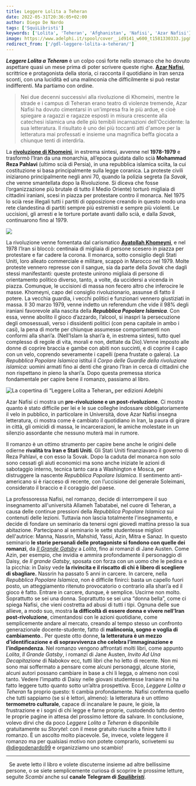 ```yaml
---
title: Leggere Lolita a Teheran
date: 2022-05-31T20:36:05+02:00
author: Diego De Nardo
tags: ['SquiLibristi']
keywords: ['Lolita', 'Teheran', 'Afghanistan', 'Nafisi', 'Azar Nafisi']
image: https://www.adelphi.it/spool/cover__id9141_w600_t1581330333.jpg&.jpg
redirect_from: ['/gdl-leggere-lolita-a-teheran/']
---
```

**<cite>Leggere Lolita a Teheran</cite>** è un colpo così forte nello stomaco che ho dovuto aspettare quasi un mese prima di poter scrivere queste righe. [**Azar Nafisi**](https://it.wikipedia.org/wiki/Azar_Nafisi 'Azar Nafisi su Wikipedia'), scrittrice e protagonista della storia, ci racconta il quotidiano in Iran senza sconti, con una lucidità ed una malinconia che difficilmente si può restar indifferenti. Ma partiamo con ordine.

> Nei due decenni successivi alla rivoluzione di Khomeini, mentre le strade e i campus di Teheran erano teatro di violenze tremende, Azar Nafisi ha dovuto cimentarsi in un'impresa fra le più ardue, e cioè spiegare a ragazzi e ragazze esposti in misura crescente alla catechesi islamica una delle più temibili incarnazioni dell'Occidente: la sua letteratura. Il risultato è uno dei più toccanti atti d'amore per la letteratura mai professati e insieme una magnifica beffa giocata a chiunque tenti di interdirla.

La [**rivoluzione di Khomeini**](https://it.wikipedia.org/wiki/Rivoluzione_iraniana 'Rivoluzione iraniana su Wikipedia'), in estrema sintesi, avvenne nel **1978-1979** e trasformò l’Iran da una monarchia, all’epoca guidata dallo scià **Mohammad Reza Pahlavi** (ultimo scià di Persia), in una repubblica islamica sciita, la cui costituzione si basa principalmente sulla legge coranica. La proteste civili iniziarono principalmente negli anni 70, quando la polizia segreta (la <em lang='ar'>Savak</em>, che venne smantellata dopo la Rivoluzione. Si diceva che fosse l’organizzazione più brutale di tutto il Medio Oriente) torturò migliaia di cittadini iraniani, scesi in piazza per protestare contro il monarca. Nel 1975 lo scià rese illegali tutti i partiti di opposizione creando in questo modo una rete clandestina di partiti sempre più estremisti e sempre più violenti. Le uccisioni, gli arresti e le torture portate avanti dallo scià, e dalla <em lang='ar'>Savak</em>, continuarono fino al 1979.

![](https://pbs.twimg.com/media/EuHkuy6XMAkEpZt?format=webp)

La rivoluzione venne fomentata dal carismatico [**Ayatollah Khomeyni**](https://it.wikipedia.org/wiki/Ruhollah_Khomeyni 'Ruhollah Khomeyni su Wikipedia'), e nel 1978 l’Iran si bloccò: centinaia di migliaia di persone scesero in piazza per protestare e far cadere la corona. Il monarca, sotto consiglio degli Stati Uniti, loro alleato commerciale e militare, scappò in Marocco nel 1979. Molte proteste vennero represse con il sangue, sia da parte della *Sovak* che dagli stessi manifestanti: queste proteste unirono migliaia di persone di orientamento politico diverso, tanto, a volte, da uccidersi a vicenda in piazza. Comunque, le uccisioni di massa non fecero altro che inferocire le masse. Khomeyni, capo del consiglio rivoluzionario, assunse di fatto il potere. La vecchia guardia, i vecchi politici e funzionari vennero giustiziati in massa. Il 30 marzo 1979, venne indetto un referendum che vide il 98% degli iraniani favorevole alla nascita della ***Repubblica Popolare Islamica***. Con essa, venne abolito il gioco d’azzardo, l’alcool, si inasprì la persecuzione degli omosessuali, verso i dissidenti politici (con pena capitale in ambo i casi), la pena di morte per chiunque assumesse comportamenti non conformi alla shari’a. (Nell’Islam la shari’a è, in estrema sintesi, tutto quel complesso di regole di vita, morali e non, dettate da Dio).Venne imposto alle donne di coprire braccia e gambe con abiti non succinti, e di coprire il capo con un velo, coprendo severamente i capelli (pena frustate o galera). La *Repubblica Popolare Islamica* istituì il *Corpo delle Guardie della rivoluzione islamica*: uomini armati fino ai denti che girano l’Iran in cerca di cittadini che non rispettano in pieno la shari’a. Dopo questa premessa storica fondamentale per capire bene il romanzo, passiamo al libro.

![La copertina di “Leggere Lolita a Teheran„ per edizioni Adelphi](https://www.adelphi.it/spool/cover__id9141_w600_t1581330333.jpg&.jpg)

Azar Nafisi ci mostra un **pre-rivoluzione e un post-rivoluzione**. Ci mostra quanto è stato difficile per lei e le sue colleghe indossare obbligatoriamente il velo in pubblico, in particolare in Università, dove Azar Nafisi insegna letteratura, ci mostra come è cambiato il quotidiano in Iran, la paura di girare in città, gli omicidi di massa, le incarcerazioni, le amiche molestate in un silenzio assordante che nessuno muterà mai in rumore.

Il romanzo è un ottimo strumento per capire bene anche le origini delle odierne **rivalità tra Iran e Stati Uniti**. Gli Stati Uniti finanziavano il governo di Reza Pahlavi, e con esso la Sovak. Dopo la caduta del monarca non solo sono cessati gli aiuti economici ma sono anche iniziate le azioni di sabotaggio interno, tecnica tanto cara a Washington e Mosca, per distruggere la nascente *Repubblica Popolare Islamica*. Il sentimento anti-americano si è riacceso di recente, con l’uccisione del generale Soleimani, considerato il braccio e il coraggio del paese.

La professoressa Nafisi, nel romanzo, decide di interrompere il suo insegnamento all'università Allameh Tabatabei, nel cuore di Teheran, a causa delle continue pressioni della *Repubblica Popolare Islamica* sui contenuti delle lezioni. Tuttavia non lascia totalmente l'insegnamento, e decide di fondare un seminario da tenersi ogni giovedì mattina presso la sua abitazione. Partecipano al seminario le sette studentesse migliori dell'autrice: Manna, Nassrin, Mahshid, Yassi, Azin, Mitra e Sanaz. In questo seminario **le storie personali delle protagoniste si fondono con quelle dei romanzi**, da [<cite>Il Grande Gatsby</cite>](/gdl-il-grande-gatsby 'Precedente articolo di SquiLibristi su Il Grande Gatsby') a <cite>Lolita</cite>, fino ai romanzi di Jane Austen. Come Azin, per esempio, che invidia e ammira profondamente il personaggio di Daisy, de <cite>Il grande Gatsby</cite>, sposata con forza con un uomo che le pedina e la picchia: in Daisy vede **la rivincita e il riscatto di chi è libero di scegliere di sbagliare.** Nassrin ha passato 5 anni in carcere. In carcere, nella *Repubblica Popolare Islamica*, non è difficile finirci: basta un capello fuori posto, un atteggiamento ritenuto provocatorio o contrario alla shari’a ed il gioco è fatto. Entrare in carcere, dunque, è semplice. Uscirne non molto. Soprattutto se sei una donna. Soprattutto se sei una “donna bella”, come ci spiega Nafisi, che vieni costretta ad abusi di tutti i tipi. Ognuna delle sue allieve, a modo suo, mostra **la difficoltà di essere donna e vivere nell’Iran post-rivoluzione**, cimentandosi con le azioni quotidiane, come semplicemente andare al mercato, creando al tempo stesso un confronto generazionale docente-studente, fatto di **malinconia, sogno e voglia di cambiamento**.. Per queste otto donne, **la letteratura è un mezzo d’identificazione e di sopravvivenza che celebra l’immaginazione e l’indipendenza**. Nel romanzo vengono affrontati molti libri, come appunto <cite>Lolita</cite>, <cite>Il Grande Gatsby</cite>, i romanzi di Jane Austen, <cite>Invito Ad Una Decapitazione</cite> di Nabokov ecc, tutti libri che ho letto di recente. Non mi sono mai soffermato a pensare come alcuni personaggi, alcune storie, alcuni autori possano cambiare in base a chi li legga, o almeno non così tanto. Vedere l’impatto di Daisy nelle giovani studentesse Iraniane mi ha fatto leggere tutto quanto sotto un’altra prospettiva. Ecco, <cite>Leggere Lolita a Teheran</cite> fa proprio questo: ti cambia profondamente. Nafisi conferma quello che tutti sappiamo (se si è lettori, almeno): la letteratura è un ottimo **termometro culturale**, capace di incanalare le paure, le gioie, la frustrazione e i sogni di chi legge e farne proprie, custodendo tutto dentro le proprie pagine in attesa del prossimo lettore da salvare. In conclusione, volevo dirvi che da poco <cite>Leggere Lolita a Teheran</cite> è disponibile gratuitamente su *Storytel*: con il mese gratuito riuscite a finire tutto il romanzo. È un ascolto molto piacevole. Se, invece, volete leggere il romanzo ma per qualsiasi motivo non potete comprarlo, scrivetemi su [@diegodenardo99](https://instagram.com/diegodenardo99) e organizziamo uno scambio!

---

  Se avete letto il libro e volete discuterne insieme ad altre bellissime persone, o se siete semplicemente curiosə di scoprire le prossime letture, seguite *Scambi* anche sul **canale Telegram di *<a href="https://t.me/squilibristi" target="_blank" rel="noreferrer noopener" data-type="URL" data-id="https://t.me/squilibristi">Squilibristi</a>***.
